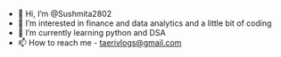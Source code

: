- 👋 Hi, I’m @Sushmita2802
- 👀 I’m interested in finance and data analytics and a little bit of coding
- 🌱 I’m currently learning python and DSA
- 📫 How to reach me - taerivlogs@gmail.com

<!---
Sushmita2802/Sushmita2802 is a ✨ special ✨ repository because its `README.md` (this file) appears on your GitHub profile.
You can click the Preview link to take a look at your changes.
--->
